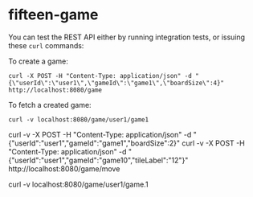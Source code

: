 # fifteen-game

You can test the REST API either by running integration
tests, or issuing these `curl` commands:

To create a game:

```` 
curl -X POST -H "Content-Type: application/json" -d "{\"userId\":\"user1\",\"gameId\":\"game1\",\"boardSize\":4}" http://localhost:8080/game
````
To fetch a created game:
````
curl -v localhost:8080/game/user1/game1
````


curl -v -X POST -H "Content-Type: application/json" -d "{\"userId\":\"user1\",\"gameId\":\"game1\",\"boardSize\":2}"
curl -v -X POST -H  "Content-Type: application/json" -d "{\"userId\":\"user1\",\"gameId\":\"game10\",\"tileLabel\":\"12\"}" http://localhost:8080/game/move

curl -v localhost:8080/game/user1/game.1